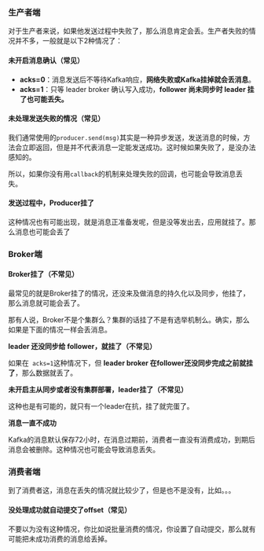 ### 生产者端 

对于生产者来说，如果他发送过程中失败了，那么消息肯定会丢。生产者失败的情况并不多，一般就是以下2种情况了： 

#### 未开启消息确认（常见） 

- **acks=0**：消息发送后不等待Kafka响应，**网络失败或Kafka挂掉就会丢消息**。 
- **acks=1**：只等 leader broker 确认写入成功，**follower 尚未同步时 leader 挂了也可能丢失。** 

#### 未处理发送失败的情况（常见） 

我们通常使用的`producer.send(msg)`其实是一种异步发送，发送消息的时候，方法会立即返回，但是并不代表消息一定能发送成功。这时候如果失败了，是没办法感知的。  

所以，如果你没有用`callback`的机制来处理失败的回调，也可能会导致消息丢失。 

#### 发送过程中，Producer挂了 

这种情况也有可能出现，就是消息正准备发呢，但是没等发出去，应用就挂了。那么消息也可能会丢了 

### Broker端 

#### Broker挂了（不常见） 

最常见的就是Broker挂了的情况，还没来及做消息的持久化以及同步，他挂了，那么消息就可能会丢了。  

那有人说，Broker不是个集群么？集群的话挂了不是有选举机制么。确实，那么如果是下面的情况一样会丢消息。 

**leader 还没同步给 follower，就挂了（不常见）** 

如果在` acks=1`这种情况下，但 **leader broker 在follower还没同步完成之前就挂了**，那么数据就丢了。   

**未开启主从同步或者没有集群部署，leader挂了（不常见）** 

这种也是有可能的，就只有一个leader在抗，挂了就完蛋了。 

**消息一直不成功** 

Kafka的消息默认保存72小时，在消息过期前，消费者一直没有消费成功，到期后消息会被删除。这种情况也可能会导致消息丢失。 

### 消费者端 

到了消费者这，消息在丢失的情况就比较少了，但是也不是没有，比如。。。 

#### 没处理成功就自动提交了offset（常见） 

不要以为没有这种情况，你比如说批量消费的情况，你设置了自动提交，那么就有可能把未成功消费的消息给丢掉。 